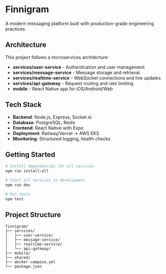 # Finnigram

A modern messaging platform built with production-grade engineering practices.

## Architecture

This project follows a microservices architecture:

- **services/user-service** - Authentication and user management
- **services/message-service** - Message storage and retrieval
- **services/realtime-service** - WebSocket connections and live updates
- **services/api-gateway** - Request routing and rate limiting
- **mobile** - React Native app for iOS/Android/Web

## Tech Stack

- **Backend**: Node.js, Express, Socket.io
- **Database**: PostgreSQL, Redis
- **Frontend**: React Native with Expo
- **Deployment**: Railway/Vercel → AWS EKS
- **Monitoring**: Structured logging, health checks

## Getting Started

```bash
# Install dependencies for all services
npm run install:all

# Start all services in development
npm run dev

# Run tests
npm test
```

## Project Structure

```
finnigram/
├── services/
│   ├── user-service/
│   ├── message-service/
│   ├── realtime-service/
│   └── api-gateway/
├── mobile/
├── shared/
├── docker-compose.yml
└── package.json
```
